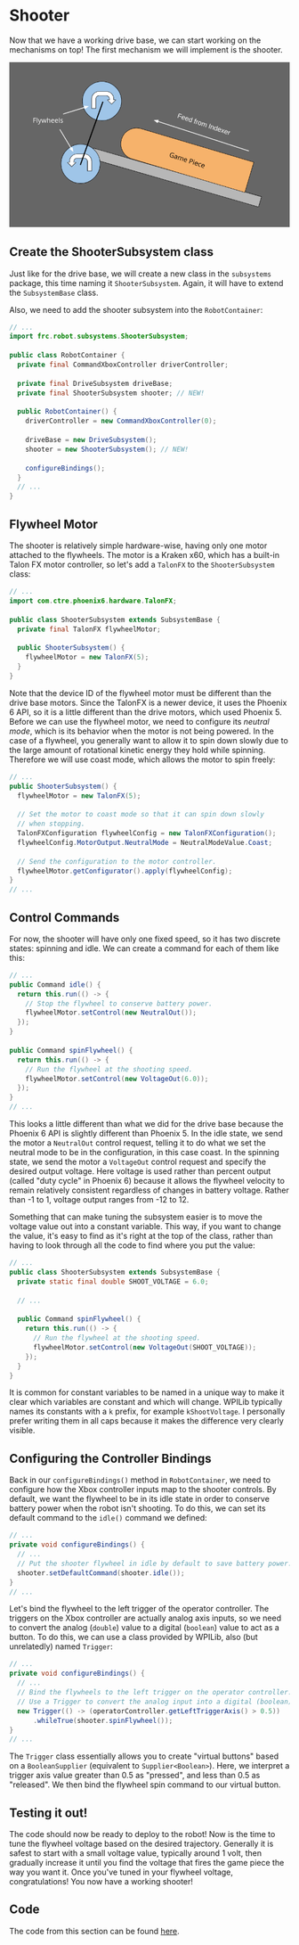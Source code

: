 # Shooter

Now that we have a working drive base, we can start working on the mechanisms on top!
The first mechanism we will implement is the shooter.

![Diagram of shooter mechanism](assets/ch4/shooter_diagram.png)

## Create the ShooterSubsystem class

Just like for the drive base, we will create a new class in the `subsystems` package,
this time naming it `ShooterSubsystem`. Again, it will have to extend the
`SubsystemBase` class.

Also, we need to add the shooter subsystem into the `RobotContainer`:

```java
// ...
import frc.robot.subsystems.ShooterSubsystem;

public class RobotContainer {
  private final CommandXboxController driverController;

  private final DriveSubsystem driveBase;
  private final ShooterSubsystem shooter; // NEW!

  public RobotContainer() {
    driverController = new CommandXboxController(0);

    driveBase = new DriveSubsystem();
    shooter = new ShooterSubsystem(); // NEW!

    configureBindings();
  }
  // ...
}
```


## Flywheel Motor

The shooter is relatively simple hardware-wise, having only one motor attached to the
flywheels. The motor is a Kraken x60, which has a built-in Talon FX motor controller,
so let's add a `TalonFX` to the `ShooterSubsystem` class:

```java
// ...
import com.ctre.phoenix6.hardware.TalonFX;

public class ShooterSubsystem extends SubsystemBase {
  private final TalonFX flywheelMotor;

  public ShooterSubsystem() {
    flywheelMotor = new TalonFX(5);
  }
}
```

Note that the device ID of the flywheel motor must be different than the drive base
motors. Since the TalonFX is a newer device, it uses the Phoenix 6 API, so it is a
little different than the drive motors, which used Phoenix 5. Before we can use the
flywheel motor, we need to configure its _neutral mode_, which is its behavior when
the motor is not being powered. In the case of a flywheel, you generally want to
allow it to spin down slowly due to the large amount of rotational kinetic energy
they hold while spinning. Therefore we will use coast mode, which allows the motor
to spin freely:

```java
// ...
public ShooterSubsystem() {
  flywheelMotor = new TalonFX(5);

  // Set the motor to coast mode so that it can spin down slowly
  // when stopping.
  TalonFXConfiguration flywheelConfig = new TalonFXConfiguration();
  flywheelConfig.MotorOutput.NeutralMode = NeutralModeValue.Coast;

  // Send the configuration to the motor controller.
  flywheelMotor.getConfigurator().apply(flywheelConfig);
}
// ...
```


## Control Commands

For now, the shooter will have only one fixed speed, so it has two discrete states:
spinning and idle. We can create a command for each of them like this:

```java
// ...
public Command idle() {
  return this.run(() -> {
    // Stop the flywheel to conserve battery power.
    flywheelMotor.setControl(new NeutralOut());
  });
}

public Command spinFlywheel() {
  return this.run(() -> {
    // Run the flywheel at the shooting speed.
    flywheelMotor.setControl(new VoltageOut(6.0));
  });
}
// ...
```

This looks a little different than what we did for the drive base because the Phoenix
6 API is slightly different than Phoenix 5. In the idle state, we send the motor a
`NeutralOut` control request, telling it to do what we set the neutral mode to be in
the configuration, in this case coast. In the spinning state, we send the motor a
`VoltageOut` control request and specify the desired output voltage. Here voltage is
used rather than percent output (called "duty cycle" in Phoenix 6) because it allows
the flywheel velocity to remain relatively consistent regardless of changes in battery
voltage. Rather than -1 to 1, voltage output ranges from -12 to 12.

Something that can make tuning the subsystem easier is to move the voltage value out
into a constant variable. This way, if you want to change the value, it's easy to find
as it's right at the top of the class, rather than having to look through all the code
to find where you put the value:

```java
// ...
public class ShooterSubsystem extends SubsystemBase {
  private static final double SHOOT_VOLTAGE = 6.0;

  // ...

  public Command spinFlywheel() {
    return this.run(() -> {
      // Run the flywheel at the shooting speed.
      flywheelMotor.setControl(new VoltageOut(SHOOT_VOLTAGE));
    });
  }
}
```

It is common for constant variables to be named in a unique way to make it clear which
variables are constant and which will change. WPILib typically names its constants with
a `k` prefix, for example `kShootVoltage`. I personally prefer writing them in all caps
because it makes the difference very clearly visible.


## Configuring the Controller Bindings

Back in our `configureBindings()` method in `RobotContainer`, we need to configure how
the Xbox controller inputs map to the shooter controls. By default, we want the
flywheel to be in its idle state in order to conserve battery power when the robot
isn't shooting. To do this, we can set its default command to the `idle()` command we
defined:

```java
// ...
private void configureBindings() {
  // ...
  // Put the shooter flywheel in idle by default to save battery power.
  shooter.setDefaultCommand(shooter.idle());
}
// ...
```

Let's bind the flywheel to the left trigger of the operator controller. The triggers
on the Xbox controller are actually analog axis inputs, so we need to convert the
analog (`double`) value to a digital (`boolean`) value to act as a button. To do this,
we can use a class provided by WPILib, also (but unrelatedly) named `Trigger`:

```java
// ...
private void configureBindings() {
  // ...
  // Bind the flywheels to the left trigger on the operator controller.
  // Use a Trigger to convert the analog input into a digital (boolean) one.
  new Trigger(() -> (operatorController.getLeftTriggerAxis() > 0.5))
      .whileTrue(shooter.spinFlywheel());
}
// ...
```

The `Trigger` class essentially allows you to create "virtual buttons" based on a
`BooleanSupplier` (equivalent to `Supplier<Boolean>`). Here, we interpret a trigger
axis value greater than 0.5 as "pressed", and less than 0.5 as "released". We then
bind the flywheel spin command to our virtual button.


## Testing it out!

The code should now be ready to deploy to the robot! Now is the time to tune the
flywheel voltage based on the desired trajectory. Generally it is safest to start
with a small voltage value, typically around 1 volt, then gradually increase it until
you find the voltage that fires the game piece the way you want it. Once you've tuned
in your flywheel voltage, congratulations! You now have a working shooter!


## Code

The code from this section can be found
[here](https://github.com/rmheuer/frc-programming-book/tree/main/code/chapter04).
